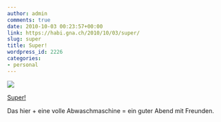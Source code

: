 ```yaml
---
author: admin
comments: true
date: 2010-10-03 00:23:57+00:00
link: https://habi.gna.ch/2010/10/03/super/
slug: super
title: Super!
wordpress_id: 2226
categories:
- personal
---
```


[![](https://static.flickr.com/4150/5045273703_75d4455629_m.jpg)](https://www.flickr.com/photos/habi/5045273703/)
   
[Super!](https://www.flickr.com/photos/habi/5045273703/)

Das hier + eine volle Abwaschmaschine = ein guter Abend mit Freunden.